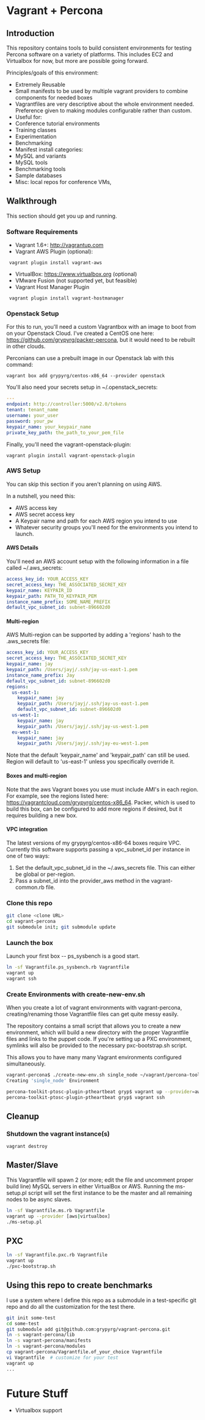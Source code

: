 # Vagrant + Percona 

## Introduction

This repository contains tools to build consistent environments for testing Percona software on a variety of platforms.  This includes EC2 and Virtualbox for now, but more are possible going forward.

Principles/goals of this environment:

* Extremely Reusable
* Small manifests to be used by multiple vagrant providers to combine components for needed boxes
* Vagrantfiles are very descriptive about the whole environment needed.  Preference given to making modules configurable rather than custom. 
* Useful for:
 * Conference tutorial environments
 * Training classes
 * Experimentation
 * Benchmarking
* Manifest install categories:
 * MySQL and variants
 * MySQL tools
 * Benchmarking tools
 * Sample databases
 * Misc: local repos for conference VMs, 


## Walkthrough

This section should get you up and running.

### Software Requirements

* Vagrant 1.6+: http://vagrantup.com
* Vagrant AWS Plugin (optional):

```
 vagrant plugin install vagrant-aws
```

* VirtualBox: https://www.virtualbox.org (optional)
* VMware Fusion (not supported yet, but feasible)
* Vagrant Host Manager Plugin

```
 vagrant plugin install vagrant-hostmanager
```

### Openstack Setup

For this to run, you'll need a custom Vagrantbox with an image to boot from on your Openstack Cloud.  I've created a CentOS one here: https://github.com/grypyrg/packer-percona, but it would need to be rebuilt in other clouds.

Perconians can use a prebuilt image in our Openstack lab with this command: 

```
vagrant box add grypyrg/centos-x86_64 --provider openstack
```

You'll also need your secrets setup in ~/.openstack_secrets:

```yaml
---
endpoint: http://controller:5000/v2.0/tokens
tenant: tenant_name
username: your_user
password: your_pw
keypair_name: your_keypair_name
private_key_path: the_path_to_your_pem_file
```

Finally, you'll need the vagrant-openstack-plugin:

```
vagrant plugin install vagrant-openstack-plugin
```

### AWS Setup

You can skip this section if you aren't planning on using AWS.  

In a nutshell, you need this:

* AWS access key
* AWS secret access key
* A Keypair name and path for each AWS region you intend to use
* Whatever security groups you'll need for the environments you intend to launch.

#### AWS Details

You'll need an AWS account setup with the following information in a file called ~/.aws_secrets:

```yaml
access_key_id: YOUR_ACCESS_KEY
secret_access_key: THE_ASSOCIATED_SECRET_KEY
keypair_name: KEYPAIR_ID
keypair_path: PATH_TO_KEYPAIR_PEM
instance_name_prefix: SOME_NAME_PREFIX
default_vpc_subnet_id: subnet-896602d0
```


#### Multi-region

AWS Multi-region can be supported by adding a 'regions' hash to the .aws_secrets file:

```yaml
access_key_id: YOUR_ACCESS_KEY
secret_access_key: THE_ASSOCIATED_SECRET_KEY
keypair_name: jay
keypair_path: /Users/jayj/.ssh/jay-us-east-1.pem
instance_name_prefix: Jay
default_vpc_subnet_id: subnet-896602d0
regions:
  us-east-1:
    keypair_name: jay
    keypair_path: /Users/jayj/.ssh/jay-us-east-1.pem
    default_vpc_subnet_id: subnet-896602d0
  us-west-1:
    keypair_name: jay
    keypair_path: /Users/jayj/.ssh/jay-us-west-1.pem
  eu-west-1:
    keypair_name: jay
    keypair_path: /Users/jayj/.ssh/jay-eu-west-1.pem
```

Note that the default 'keypair_name' and 'keypair_path' can still be used.  Region will default to 'us-east-1' unless you specifically override it.    

#### Boxes and multi-region

Note that the aws Vagrant boxes you use must include AMI's in each region.  For example, see the regions listed here: https://vagrantcloud.com/grypyrg/centos-x86_64.  Packer, which is used to build this box, can be configured to add more regions if desired, but it requires building a new box.  

#### VPC integration

The latest versions of my grypyrg/centos-x86-64 boxes require VPC.  Currently this software supports passing a vpc_subnet_id per instance in one of two ways:

1. Set the default_vpc_subnet_id in the ~/.aws_secrets file.  This can either be global or per-region.
1. Pass a subnet_id into the provider_aws method in the vagrant-common.rb file.


### Clone this repo

```bash
git clone <clone URL> 
cd vagrant-percona
git submodule init; git submodule update
```

### Launch the box

Launch your first box -- ps_sysbench is a good start.  

```bash
ln -sf Vagrantfile.ps_sysbench.rb Vagrantfile
vagrant up
vagrant ssh
```

### Create Environments with create-new-env.sh

When you create a lot of vagrant environments with vagrant-percona, creating/renaming those Vagrantfile files can get quite messy easily.

The repository contains a small script that allows you to create a new environment, which will build a new directory with the proper Vagrantfile files and links to the puppet code. If you're setting up a PXC environment, symlinks will also be provided to the necessary pxc-bootstrap.sh script.

This allows you to have many many Vagrant environments configured simultaneously.

```bash
vagrant-percona$ ./create-new-env.sh single_node ~/vagrant/percona-toolkit-ptosc-plugin-ptheartbeat
Creating 'single_node' Environment

percona-toolkit-ptosc-plugin-ptheartbeat gryp$ vagrant up --provider=aws
percona-toolkit-ptosc-plugin-ptheartbeat gryp$ vagrant ssh
```

## Cleanup

### Shutdown the vagrant instance(s)

```
vagrant destroy
```

## Master/Slave

This Vagrantfile will spawn 2 (or more; edit the file and uncomment proper build line) MySQL servers in either VirtualBox or AWS. Running the ms-setup.pl script will set the first instance to be the master and all remaining nodes to be async slaves.

```bash
ln -sf Vagrantfile.ms.rb Vagrantfile
vagrant up --provider [aws|virtualbox]
./ms-setup.pl
```  

## PXC 

```bash
ln -sf Vagrantfile.pxc.rb Vagrantfile
vagrant up
./pxc-bootstrap.sh
```  

## Using this repo to create benchmarks

I use a system where I define this repo as a submodule in a test-specific git repo and do all the customization for the test there.

```bash
git init some-test
cd some-test
git submodule add git@github.com:grypyrg/vagrant-percona.git
ln -s vagrant-percona/lib
ln -s vagrant-percona/manifests
ln -s vagrant-percona/modules
cp vagrant-percona/Vagrantfile.of_your_choice Vagrantfile
vi Vagrantfile  # customize for your test
vagrant up
...
```

# Future Stuff


* Virtualbox support
